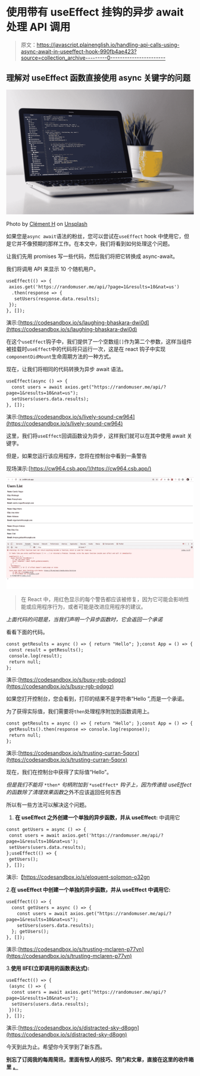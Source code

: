 # 使用带有 useEffect 挂钩的异步 await 处理 API 调用

> 原文：<https://javascript.plainenglish.io/handling-api-calls-using-async-await-in-useeffect-hook-990fb4ae423?source=collection_archive---------0----------------------->

## 理解对 useEffect 函数直接使用 async 关键字的问题

![](img/646e778240c74ec2751c83a63b0ffc10.png)

Photo by [Clément H](https://unsplash.com/@clemhlrdt?utm_source=medium&utm_medium=referral) on [Unsplash](https://unsplash.com?utm_source=medium&utm_medium=referral)

如果您是`async await`语法的粉丝，您可以尝试在`useEffect` hook 中使用它，但是它并不像预期的那样工作。在本文中，我们将看到如何处理这个问题。

让我们先用 promises 写一些代码，然后我们将把它转换成 async-await。

我们将调用 API 来显示 10 个随机用户。

```
useEffect(() => {
 axios.get('https://randomuser.me/api/?page=1&results=10&nat=us')
  .then(response => {
   setUsers(response.data.results);
 });
}, []);
```

演示:[https://codesandbox.io/s/laughing-bhaskara-dwi0d](https://codesandbox.io/s/laughing-bhaskara-dwi0d)

在这个`useEffect`钩子中，我们提供了一个空数组`[]`作为第二个参数，这样当组件被挂载时`useEffect`中的代码将只运行一次，这是在 react 钩子中实现`componentDidMount`生命周期方法的一种方式。

现在，让我们将相同的代码转换为异步 await 语法。

```
useEffect(async () => {
  const users = await axios.get("https://randomuser.me/api/?page=1&results=10&nat=us");
  setUsers(users.data.results);
}, []);
```

演示:[https://codesandbox.io/s/lively-sound-cw964](https://codesandbox.io/s/lively-sound-cw964)

这里，我们将`useEffect`回调函数设为异步，这样我们就可以在其中使用 await 关键字。

但是，如果您运行该应用程序，您将在控制台中看到一条警告

现场演示:[https://cw964.csb.app/](https://cw964.csb.app/)

![](img/739c1950f4a2d575a4af4dc23dc3e965.png)

> 在 React 中，用红色显示的每个警告都应该被修复，因为它可能会影响性能或应用程序行为，或者可能是改进应用程序的建议。

*上面代码的问题是，当我们声明一个异步函数时，它会返回一个承诺*

看看下面的代码。

```
const getResults = async () => { return "Hello"; };const App = () => {
 const result = getResults();
 console.log(result);
 return null;
};
```

演示:[https://codesandbox.io/s/busy-rgb-pdqgz](https://codesandbox.io/s/busy-rgb-pdqgz)

如果您打开控制台，您会看到，打印的结果不是字符串“Hello ”,而是一个承诺。

为了获得实际值，我们需要将`then`处理程序附加到函数调用上。

```
const getResults = async () => { return "Hello"; };const App = () => {
 getResults().then(response => console.log(response));
 return null;
};
```

演示:[https://codesandbox.io/s/trusting-curran-5qorx](https://codesandbox.io/s/trusting-curran-5qorx)

现在，我们在控制台中获得了实际值“Hello”。

*但是我们不能将* `*then*` *句柄附加到* `*useEffect*` *钩子上，因为传递给 useEffect 的函数除了清理效果函数*之外不应该返回任何东西

所以有一些方法可以解决这个问题。

1.  **在 useEffect 之外创建一个单独的异步函数，并从 useEffect:** 中调用它

```
const getUsers = async () => {
 const users = await axios.get('https://randomuser.me/api/?page=1&results=10&nat=us');
 setUsers(users.data.results);
};useEffect(() => {
 getUsers();
}, []);
```

演示:【https://codesandbox.io/s/eloquent-solomon-o32gn 

2.**在 useEffect 中创建一个单独的异步函数，并从 useEffect 中调用它:**

```
useEffect(() => {
  const getUsers = async () => {
    const users = await axios.get("https://randomuser.me/api/?page=1&results=10&nat=us");
    setUsers(users.data.results);
  }; getUsers();
}, []);
```

演示:[https://codesandbox.io/s/trusting-mclaren-p77vn](https://codesandbox.io/s/trusting-mclaren-p77vn)

3.**使用 IIFE(立即调用的函数表达式):**

```
useEffect(() => {
 (async () => {
  const users = await axios.get("https://randomuser.me/api/?page=1&results=10&nat=us");
  setUsers(users.data.results);
 })();
}, []);
```

演示:[https://codesandbox.io/s/distracted-sky-d8qgn](https://codesandbox.io/s/distracted-sky-d8qgn)

今天到此为止。希望你今天学到了新东西。

**别忘了订阅我的每周简讯，里面有惊人的技巧、窍门和文章，直接在这里的收件箱里** [**。**](https://yogeshchavan.dev/)